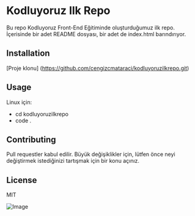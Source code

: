 
# Kodluyoruz Ilk Repo

Bu repo Kodluyoruz Front-End Eğitiminde oluşturduğumuz ilk repo. İçerisinde bir adet README dosyası, bir adet de index.html barındırıyor.

## Installation

[Proje klonu] (https://github.com/cengizcmataraci/kodluyoruzilkrepo.git)

## Usage

Linux için:

* cd kodluyoruzilkrepo
* code .

## Contributing

Pull requestler kabul edilir. Büyük değişiklikler için, lütfen önce neyi değiştirmek istediğinizi tartışmak için bir konu açınız.

## License

MIT

![Image](https://picsum.photos/id/1/200/300)